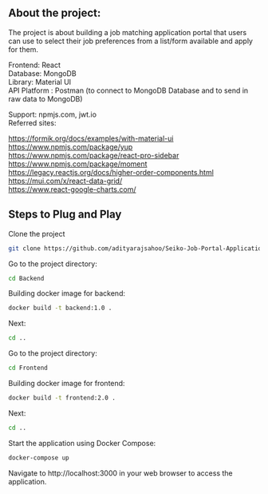 ## About the project:

The project is about building a job matching application portal that users can use to select their job preferences from a list/form available and apply for them.

Frontend: React\
Database: MongoDB\
Library: Material UI\
API Platform : Postman (to connect to MongoDB Database and to send in raw data to MongoDB)

Support: npmjs.com, jwt.io\
Referred sites:

https://formik.org/docs/examples/with-material-ui \
https://www.npmjs.com/package/yup \
https://www.npmjs.com/package/react-pro-sidebar \
https://www.npmjs.com/package/moment \
https://legacy.reactjs.org/docs/higher-order-components.html \
https://mui.com/x/react-data-grid/ \
https://www.react-google-charts.com/

## Steps to Plug and Play

Clone the project

```bash
git clone https://github.com/adityarajsahoo/Seiko-Job-Portal-Application-Project-Frontend.git
````

Go to the project directory:

```bash
cd Backend
````

Building docker image for backend:

```bash
docker build -t backend:1.0 .
````

Next:

```bash
cd ..
````

Go to the project directory:

```bash
cd Frontend
````

Building docker image for frontend:

```bash
docker build -t frontend:2.0 .
````

Next:

```bash
cd ..
````

Start the application using Docker Compose:

```bash
docker-compose up
````

Navigate to http://localhost:3000 in your web browser to access the application.
